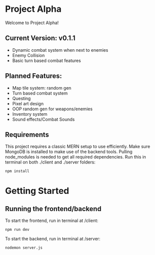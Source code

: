 # Project Alpha

Welcome to Project Alpha!

## Current Version: v0.1.1

- Dynamic combat system when next to enemies
- Enemy Collision
- Basic turn based combat features

## Planned Features:

- Map tile system: random gen
- Turn based combat system
- Questing
- Pixel art design
- OOP random gen for weapons/enemies
- Inventory system
- Sound effects/Combat Sounds

## Requirements

This project requires a classic MERN setup to use efficiently.
Make sure MongoDB is installed to make use of the backend tools.
Pulling node_modules is needed to get all required dependencies.
Run this in terminal on both ./client and ./server folders:

```
npm install
```

# Getting Started

## Running the frontend/backend

To start the frontend, run in terminal at /client:

```
npm run dev
```

To start the backend, run in terminal at /server:

```
nodemon server.js
```
